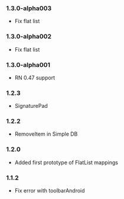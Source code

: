 ### 1.3.0-alpha003
* Fix flat list

### 1.3.0-alpha002
* Fix flat list

### 1.3.0-alpha001
* RN 0.47 support

### 1.2.3
* SignaturePad

### 1.2.2
* RemoveItem in Simple DB

### 1.2.0
* Added first prototype of FlatList mappings

### 1.1.2
* Fix error with toolbarAndroid